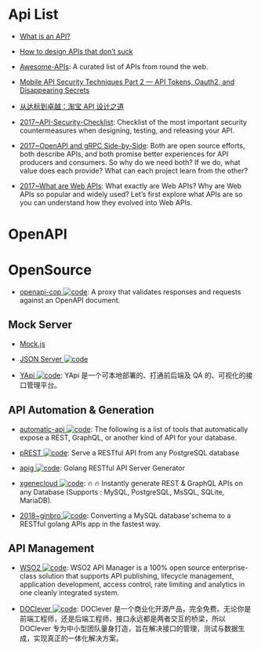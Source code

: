 # Api List

- [What is an API?](https://words.werd.io/what-is-an-api-bd913f45ff23#.21o2m1qc0)

- [How to design APIs that don’t suck](https://medium.freecodecamp.com/https-medium-com-anupcowkur-how-to-design-apis-that-dont-suck-922d864365c9#.muabkix06)

- [Awesome-APIs](https://github.com/abhishekbanthia/Awesome-APIs): A curated list of APIs from round the web.

- [Mobile API Security Techniques Part 2 — API Tokens, Oauth2, and Disappearing Secrets](https://hackernoon.com/mobile-api-security-techniques-fc1f577840ab#.z45vrlbqg)

- [从达标到卓越：淘宝 API 设计之道](http://taobaofed.org/blog/2017/02/16/a-guide-to-api-design/)

- [2017~API-Security-Checklist](https://github.com/shieldfy/API-Security-Checklist): Checklist of the most important security countermeasures when designing, testing, and releasing your API.

- [2017~OpenAPI and gRPC Side-by-Side](https://parg.co/U6o): Both are open source efforts, both describe APIs, and both promise better experiences for API producers and consumers. So why do we need both? If we do, what value does each provide? What can each project learn from the other?

- [2017~What are Web APIs](https://hackernoon.com/what-are-web-apis-c74053fa4072): What exactly are Web APIs? Why are Web APIs so popular and widely used? Let’s first explore what APIs are so you can understand how they evolved into Web APIs.

# OpenAPI

# OpenSource

- [openapi-cop ![code](https://ng-tech.icu/assets/code.svg)](https://github.com/EXXETA/openapi-cop): A proxy that validates responses and requests against an OpenAPI document.

## Mock Server

- [Mock.js](http://mockjs.com/)

- [JSON Server ![code](https://ng-tech.icu/assets/code.svg)](https://github.com/typicode/json-server)

- [YApi ![code](https://ng-tech.icu/assets/code.svg)](https://github.com/YMFE/yapi): YApi 是一个可本地部署的、打通前后端及 QA 的、可视化的接口管理平台。

## API Automation & Generation

- [automatic-api ![code](https://ng-tech.icu/assets/code.svg)](https://github.com/dbohdan/automatic-api): The following is a list of tools that automatically expose a REST, GraphQL, or another kind of API for your database.

- [pREST ![code](https://ng-tech.icu/assets/code.svg)](https://github.com/prest/prest): Serve a RESTful API from any PostgreSQL database

- [apig ![code](https://ng-tech.icu/assets/code.svg)](https://github.com/wantedly/apig): Golang RESTful API Server Generator

- [xgenecloud ![code](https://ng-tech.icu/assets/code.svg)](https://github.com/xgenecloud/xgenecloud): 🔥 🔥 Instantly generate REST & GraphQL APIs on any Database (Supports : MySQL, PostgreSQL, MsSQL, SQLite, MariaDB).

- [2018~ginbro ![code](https://ng-tech.icu/assets/code.svg)](https://github.com/dejavuzhou/ginbro): Converting a MySQL database'schema to a RESTful golang APIs app in the fastest way.

## API Management

- [WSO2 ![code](https://ng-tech.icu/assets/code.svg)](https://wso2.com/api-management/): WSO2 API Manager is a 100% open source enterprise-class solution that supports API publishing, lifecycle management, application development, access control, rate limiting and analytics in one cleanly integrated system.

- [DOClever ![code](https://ng-tech.icu/assets/code.svg)](https://github.com/sx1989827/DOClever): DOClever 是一个商业化开源产品，完全免费。无论你是前端工程师，还是后端工程师，接口永远都是两者交互的桥梁，所以 DOClever 专为中小型团队量身打造，旨在解决接口的管理，测试与数据生成，实现真正的一体化解决方案。
